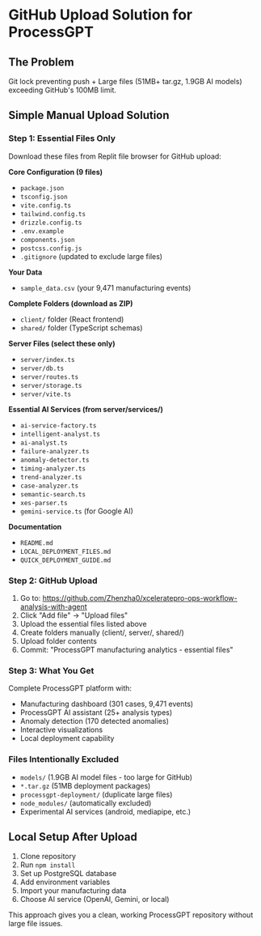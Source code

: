 # GitHub Upload Solution for ProcessGPT

## The Problem
Git lock preventing push + Large files (51MB+ tar.gz, 1.9GB AI models) exceeding GitHub's 100MB limit.

## Simple Manual Upload Solution

### Step 1: Essential Files Only
Download these files from Replit file browser for GitHub upload:

**Core Configuration (9 files)**
- `package.json`
- `tsconfig.json` 
- `vite.config.ts`
- `tailwind.config.ts`
- `drizzle.config.ts`
- `.env.example`
- `components.json`
- `postcss.config.js`
- `.gitignore` (updated to exclude large files)

**Your Data**
- `sample_data.csv` (your 9,471 manufacturing events)

**Complete Folders (download as ZIP)**
- `client/` folder (React frontend)
- `shared/` folder (TypeScript schemas)

**Server Files (select these only)**
- `server/index.ts`
- `server/db.ts`
- `server/routes.ts` 
- `server/storage.ts`
- `server/vite.ts`

**Essential AI Services (from server/services/)**
- `ai-service-factory.ts`
- `intelligent-analyst.ts`
- `ai-analyst.ts`
- `failure-analyzer.ts`
- `anomaly-detector.ts`
- `timing-analyzer.ts`
- `trend-analyzer.ts`
- `case-analyzer.ts`
- `semantic-search.ts`
- `xes-parser.ts`
- `gemini-service.ts` (for Google AI)

**Documentation**
- `README.md`
- `LOCAL_DEPLOYMENT_FILES.md`
- `QUICK_DEPLOYMENT_GUIDE.md`

### Step 2: GitHub Upload
1. Go to: https://github.com/Zhenzha0/xceleratepro-ops-workflow-analysis-with-agent
2. Click "Add file" → "Upload files"
3. Upload the essential files listed above
4. Create folders manually (client/, server/, shared/)
5. Upload folder contents
6. Commit: "ProcessGPT manufacturing analytics - essential files"

### Step 3: What You Get
Complete ProcessGPT platform with:
- Manufacturing dashboard (301 cases, 9,471 events)
- ProcessGPT AI assistant (25+ analysis types)
- Anomaly detection (170 detected anomalies)
- Interactive visualizations
- Local deployment capability

### Files Intentionally Excluded
- `models/` (1.9GB AI model files - too large for GitHub)
- `*.tar.gz` (51MB deployment packages)
- `processgpt-deployment/` (duplicate large files)
- `node_modules/` (automatically excluded)
- Experimental AI services (android, mediapipe, etc.)

## Local Setup After Upload
1. Clone repository
2. Run `npm install`
3. Set up PostgreSQL database
4. Add environment variables
5. Import your manufacturing data
6. Choose AI service (OpenAI, Gemini, or local)

This approach gives you a clean, working ProcessGPT repository without large file issues.